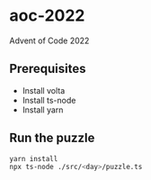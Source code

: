 # aoc-2022

Advent of Code 2022

## Prerequisites

- Install volta
- Install ts-node
- Install yarn

## Run the puzzle

```bash
yarn install
npx ts-node ./src/<day>/puzzle.ts
```

